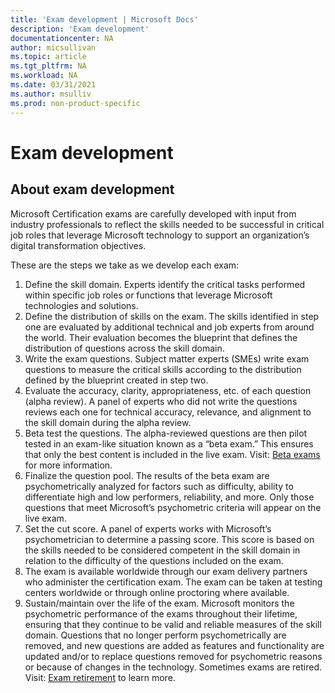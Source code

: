 ```yaml
---
title: 'Exam development | Microsoft Docs'
description: 'Exam development' 
documentationcenter: NA 
author: micsullivan
ms.topic: article
ms.tgt_pltfrm: NA
ms.workload: NA
ms.date: 03/31/2021
ms.author: msulliv
ms.prod: non-product-specific
---
```

# Exam development

## About exam development

Microsoft Certification exams are carefully developed with input from industry professionals to reflect the skills needed to be successful in critical job roles that leverage Microsoft technology to support an organization’s digital transformation objectives.

These are the steps we take as we develop each exam:

1. Define the skill domain. Experts identify the critical tasks performed within specific job roles or functions that leverage Microsoft technologies and solutions.
2. Define the distribution of skills on the exam. The skills identified in step one are evaluated by additional technical and job experts from around the world. Their evaluation becomes the blueprint that defines the distribution of questions across the skill domain.
3. Write the exam questions. Subject matter experts (SMEs) write exam questions to measure the critical skills according to the distribution defined by the blueprint created in step two.
4. Evaluate the accuracy, clarity, appropriateness, etc. of each question (alpha review). A panel of experts who did not write the questions reviews each one for technical accuracy, relevance, and alignment to the skill domain during the alpha review.
5. Beta test the questions. The alpha-reviewed questions are then pilot tested in an exam-like situation known as a “beta exam.” This ensures that only the best content is included in the live exam. Visit: [Beta exams](/learn/certifications/beta-exams) for more information. 
6. Finalize the question pool. The results of the beta exam are psychometrically analyzed for factors such as difficulty, ability to differentiate high and low performers, reliability, and more. Only those questions that meet Microsoft’s psychometric criteria will appear on the live exam.
7. Set the cut score. A panel of experts works with Microsoft’s psychometrician to determine a passing score. This score is based on the skills needed to be considered competent in the skill domain in relation to the difficulty of the questions included on the exam.
8. The exam is available worldwide through our exam delivery partners who administer the certification exam. The exam can be taken at testing centers worldwide or through online proctoring where available.
9. Sustain/maintain over the life of the exam. Microsoft monitors the psychometric performance of the exams throughout their lifetime, ensuring that they continue to be valid and reliable measures of the skill domain. Questions that no longer perform psychometrically are removed, and new questions are added as features and functionality are updated and/or to replace questions removed for psychometric reasons or because of changes in the technology. Sometimes exams are retired. Visit: [Exam retirement](/learn/certifications/retired-certification-exams) to learn more.